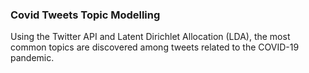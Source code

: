 ### Covid Tweets Topic Modelling

Using the Twitter API and Latent Dirichlet Allocation (LDA), the most common topics are discovered among tweets related to the COVID-19 pandemic.



